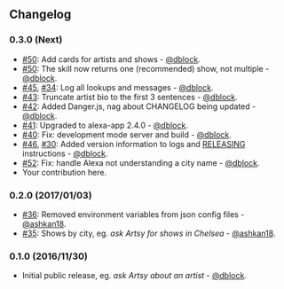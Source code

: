 ## Changelog

### 0.3.0 (Next)

* [#50](https://github.com/artsy/elderfield/pull/50): Add cards for artists and shows - [@dblock](https://github.com/dblock).
* [#50](https://github.com/artsy/elderfield/pull/50): The skill now returns one (recommended) show, not multiple - [@dblock](https://github.com/dblock).
* [#45](https://github.com/artsy/elderfield/pull/45), [#34](https://github.com/artsy/elderfield/issues/34): Log all lookups and messages - [@dblock](https://github.com/dblock).
* [#43](https://github.com/artsy/elderfield/pull/43): Truncate artist bio to the first 3 sentences - [@dblock](https://github.com/dblock).
* [#42](https://github.com/artsy/elderfield/pull/42): Added Danger.js, nag about CHANGELOG being updated - [@dblock](https://github.com/dblock).
* [#41](https://github.com/artsy/elderfield/pull/41): Upgraded to alexa-app 2.4.0 - [@dblock](https://github.com/dblock).
* [#40](https://github.com/artsy/elderfield/pull/40): Fix: development mode server and build - [@dblock](https://github.com/dblock).
* [#46](https://github.com/artsy/elderfield/pull/46), [#30](https://github.com/artsy/elderfield/issues/30): Added version information to logs and [RELEASING](RELEASING.md) instructions - [@dblock](https://github.com/dblock).
* [#52](https://github.com/artsy/elderfield/pull/52): Fix: handle Alexa not understanding a city name - [@dblock](https://github.com/dblock).
* Your contribution here.

### 0.2.0 (2017/01/03)

* [#36](https://github.com/artsy/elderfield/pull/36): Removed environment variables from json config files - [@ashkan18](https://github.com/ashkan18).
* [#35](https://github.com/artsy/elderfield/pull/35): Shows by city, eg. _ask Artsy for shows in Chelsea_ - [@ashkan18](https://github.com/ashkan18).

### 0.1.0 (2016/11/30)

* Initial public release, eg. _ask Artsy about an artist_ - [@dblock](https://github.com/dblock).
